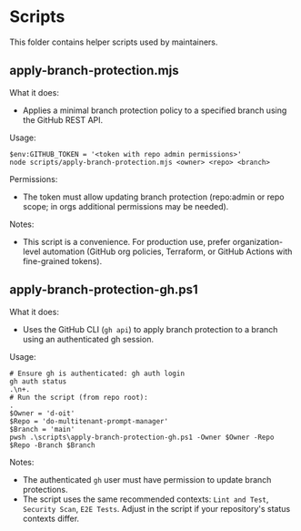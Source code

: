 # Scripts

This folder contains helper scripts used by maintainers.

## apply-branch-protection.mjs

What it does:

- Applies a minimal branch protection policy to a specified branch using the GitHub REST API.

Usage:

```pwsh
$env:GITHUB_TOKEN = '<token with repo admin permissions>'
node scripts/apply-branch-protection.mjs <owner> <repo> <branch>
```

Permissions:

- The token must allow updating branch protection (repo:admin or repo scope; in orgs additional permissions may be needed).

Notes:

- This script is a convenience. For production use, prefer organization-level automation (GitHub org policies, Terraform, or GitHub Actions with fine-grained tokens).

## apply-branch-protection-gh.ps1

What it does:

- Uses the GitHub CLI (`gh api`) to apply branch protection to a branch using an authenticated gh session.

Usage:

```pwsh
# Ensure gh is authenticated: gh auth login
gh auth status
.\n+.
# Run the script (from repo root):
.
$Owner = 'd-oit'
$Repo = 'do-multitenant-prompt-manager'
$Branch = 'main'
pwsh .\scripts\apply-branch-protection-gh.ps1 -Owner $Owner -Repo $Repo -Branch $Branch
```

Notes:

- The authenticated `gh` user must have permission to update branch protections.
- The script uses the same recommended contexts: `Lint and Test`, `Security Scan`, `E2E Tests`. Adjust in the script if your repository's status contexts differ.
